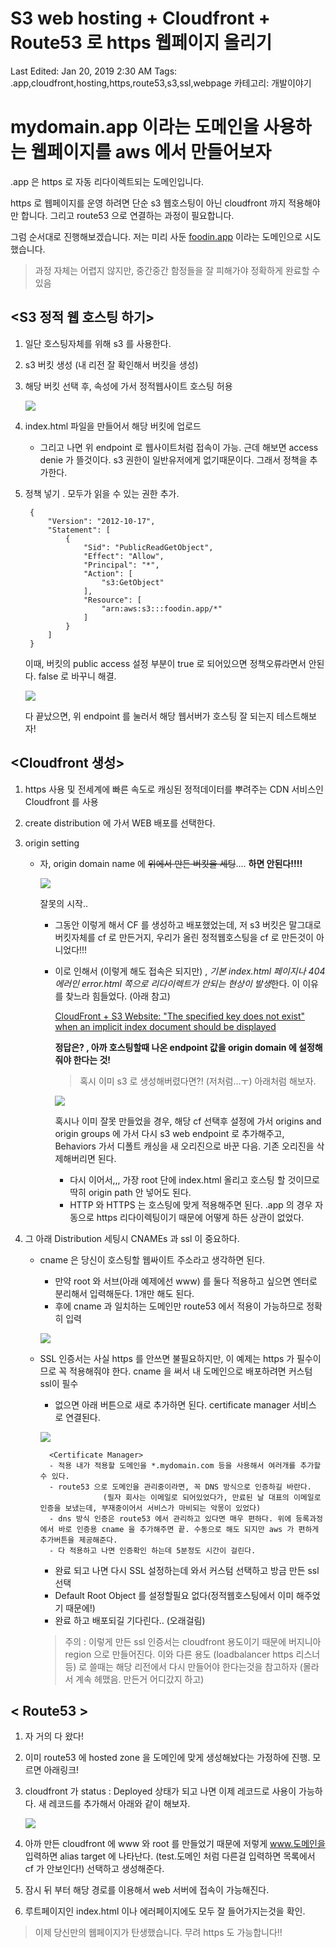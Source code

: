 # S3 web hosting + Cloudfront + Route53 로 https 웹페이지 올리기

Last Edited: Jan 20, 2019 2:30 AM
Tags: .app,cloudfront,hosting,https,route53,s3,ssl,webpage
카테고리: 개발이야기

# mydomain.app 이라는 도메인을 사용하는 웹페이지를 aws 에서 만들어보자

.app 은 https 로 자동 리다이렉트되는 도메인입니다. 

https 로 웹페이지를 운영 하려면 단순 s3 웹호스팅이 아닌 cloudfront 까지 적용해야만 합니다. 그리고 route53 으로 연결하는 과정이 필요합니다.

그럼 순서대로 진행해보겠습니다. 저는 미리 사둔 [foodin.app](http://foodin.app) 이라는 도메인으로 시도했습니다.

> 과정 자체는 어렵지 않지만, 중간중간 함정들을 잘 피해가야 정확하게 완료할 수 있음

## <S3 정적 웹 호스팅 하기>

1. 일단 호스팅자체를 위해 s3 를 사용한다.
2. s3 버킷 생성 (내 리전 잘 확인해서 버킷을 생성)
3. 해당 버킷 선택 후, 속성에 가서 정적웹사이트 호스팅 허용

    ![](Untitled-3d60681e-5e3b-46d3-bf0e-57a8fd78b18d.png)

4. index.html 파일을 만들어서 해당 버킷에 업로드 
    - 그리고 나면 위 endpoint 로 웹사이트처럼 접속이 가능. 근데 해보면 access denie 가 뜰것이다. s3 권한이 일반유저에게 없기때문이다. 그래서 정책을 추가한다.
5. 정책 넣기 . 모두가 읽을 수 있는 권한 추가.

        {
            "Version": "2012-10-17",
            "Statement": [
                {
                    "Sid": "PublicReadGetObject",
                    "Effect": "Allow",
                    "Principal": "*",
                    "Action": [
                        "s3:GetObject"
                    ],
                    "Resource": [
                        "arn:aws:s3:::foodin.app/*"
                    ]
                }
            ]
        }

    이때, 버킷의 public access 설정 부분이 true 로 되어있으면 정책오류라면서 안된다. false 로 바꾸니 해결.

    ![](Untitled-96fb9fe6-4f0f-4e34-b3ac-ff3cc2fd095b.png)

     다 끝났으면, 위 endpoint 를 눌러서 해당 웹서버가 호스팅 잘 되는지 테스트해보자!

## <Cloudfront 생성>

1. https 사용 및 전세계에 빠른 속도로 캐싱된 정적데이터를 뿌려주는 CDN 서비스인 Cloudfront 를 사용
2. create distribution 에 가서 WEB 배포를 선택한다.
3. origin setting
    - 자, origin domain name 에 ~~위에서 만든 버킷을 세팅~~.... **하면 안된다!!!!**

        ![](AWSCloudFrontManagementConsole2019-01-2001-08-53(1)-da208407-630a-4b65-84c1-791e26f4f728.jpg)

        잘못의 시작..

        - 그동안 이렇게 해서 CF 를 생성하고 배포했었는데, 저 s3 버킷은 말그대로 버킷자체를 cf 로 만든거지, 우리가 올린 정적웹호스팅을 cf 로 만든것이 아니었다!!!
        - 이로 인해서 (이렇게 해도 접속은 되지만) , *기본 index.html 페이지나 404 에러인 error.html 쪽으로 리다이렉트가 안되는 현상이 발생*한다. 이 이유를 찾느라 힘들었다. (아래 참고)

            [CloudFront + S3 Website: "The specified key does not exist" when an implicit index document should be displayed](https://stackoverflow.com/questions/34060394/cloudfront-s3-website-the-specified-key-does-not-exist-when-an-implicit-ind/34065543#34065543)

            **정답은? , 아까 호스팅할때 나온 endpoint 값을 origin domain 에 설정해줘야 한다는 것!**

            > 혹시 이미 s3 로 생성해버렸다면?! (저처럼...ㅜ) 아래처럼 해보자.

            ![](AWSCloudFrontManagementConsole2019-01-2001-26-51(1)-dec17ef4-ded1-4a8e-9c6f-bf2581f6857b.jpg)

            혹시나 이미 잘못 만들었을 경우, 해당 cf 선택후 설정에 가서 origins and origin groups 에 가서 다시 s3 web endpoint 로 추가해주고, Behaviors 가서 디폴트 캐싱을 새 오리진으로 바꾼 다음. 기존 오리진을 삭제해버리면 된다.

            - 다시 이어서,,, 가장 root 단에 index.html 올리고 호스팅 할 것이므로 딱히 origin path 안 넣어도 된다.
            - HTTP 와 HTTPS 는 호스팅에 맞게 적용해주면 된다.  .app 의 경우 자동으로 https 리다이렉팅이기 때문에 어떻게 하든 상관이 없었다.

4. 그 아래 Distribution 세팅시 CNAMEs 과 ssl 이 중요하다.
    - cname 은 당신이 호스팅할 웹싸이트 주소라고 생각하면 된다.
        - 만약 root 와 서브(아래 예제에선 www) 를 둘다 적용하고 싶으면 엔터로 분리해서 입력해둔다. 1개만 해도 된다.
        - 후에 cname 과 일치하는 도메인만 route53 에서 적용이 가능하므로 정확히 입력

        ![](AWSCloudFrontManagementConsole2019-01-2000-36-31-d17f811f-dc80-4e09-a667-473cbdf052e0.jpg)

    - SSL 인증서는 사실 https 를 안쓰면 불필요하지만, 이 예제는 https 가 필수이므로 꼭 적용해줘야 한다. cname 을 써서 내 도메인으로 배포하려면 커스텀 ssl이 필수
        - 없으면 아래 버튼으로 새로 추가하면 된다. certificate manager 서비스 로 연결된다.

        ![](AWSCloudFrontManagementConsole2019-01-2000-37-01(1)-cb49626e-89e5-4e81-9065-ce521265b6c5.jpg)

            <Certificate Manager>
            - 적용 내가 적용할 도메인을 *.mydomain.com 등을 사용해서 여러개를 추가할 수 있다.
            - route53 으로 도메인을 관리중이라면, 꼭 DNS 방식으로 인증하길 바란다.
            			(필자 회사는 이메일로 되어있었다가, 만료된 날 대표의 이메일로 인증을 보냈는데, 부재중이어서 서비스가 마비되는 악몽이 있었다)
            - dns 방식 인증은 route53 에서 관리하고 있다면 매우 편하다. 위에 등록과정에서 바로 인증용 cname 을 추가해주면 끝. 수동으로 해도 되지만 aws 가 편하게 추가버튼을 제공해준다.
            - 다 적용하고 나면 인증확인 하는데 5분정도 시간이 걸린다.

        - 완료 되고 나면 다시 SSL 설정하는데 와서 커스텀 선택하고 방금 만든 ssl 선택
        - Default Root Object 를 설정할필요 없다(정적웹호스팅에서 이미 해주었기 때문에!)
        - 완료 하고 배포되길 기다린다.. (오래걸림)

        > 주의 : 이렇게 만든 ssl 인증서는 cloudfront 용도이기 때문에 버지니아 region 으로 만들어진다. 이와 다른 용도 (loadbalancer https 리스너등) 로 쓸때는 해당 리전에서 다시 만들어야 한다는것을 참고하자 (몰라서 계속 헤맸음. 만든거 어디갔지 하고)

## < Route53 >

1. 자 거의 다 왔다!
2. 이미 route53 에 hosted zone 을 도메인에 맞게 생성해놨다는 가정하에 진행. 모르면 아래링크!
3. cloudfront 가 status : Deployed 상태가 되고 나면 이제 레코드로 사용이 가능하다. 새 레코드를 추가해서 아래와 같이 해보자.

    ![](Route53ManagementConsole2019-01-2000-43-19(1)-83e70adf-b791-46d0-a3dc-7de8117ee2fe.jpg)

4. 아까 만든 cloudfront 에 www 와 root 를 만들었기 때문에 저렇게 www.도메인을 입력하면 alias target 에 나타난다. (test.도메인 처럼 다른걸 입력하면 목록에서 cf 가 안보인다!)
선택하고 생성해준다.
5. 잠시 뒤 부터 해당 경로를 이용해서 web 서버에 접속이 가능해진다.
6. 루트페이지인 index.html 이나 에러페이지에도 모두 잘 들어가지는것을 확인.

> 이제 당신만의 웹페이지가 탄생했습니다. 무려 https 도 가능합니다!!
